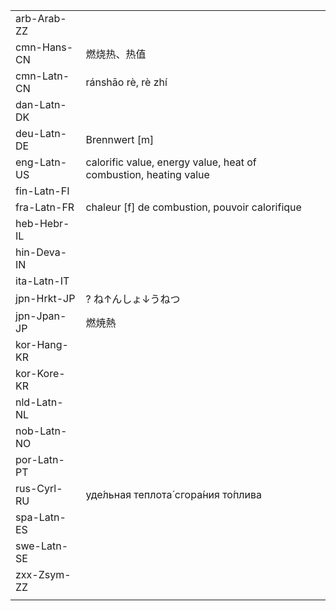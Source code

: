 | | | |
|-|-|-|
| arb-Arab-ZZ |  |  |
| cmn-Hans-CN | 燃烧热、热值 |  |
| cmn-Latn-CN | ránshāo rè, rè zhí |  |
| dan-Latn-DK |  |  |
| deu-Latn-DE | Brennwert [m] |  |
| eng-Latn-US | calorific value, energy value, heat of combustion, heating value |  |
| fin-Latn-FI |  |  |
| fra-Latn-FR | chaleur [f] de combustion, pouvoir calorifique |  |
| heb-Hebr-IL |  |  |
| hin-Deva-IN |  |  |
| ita-Latn-IT |  |  |
| jpn-Hrkt-JP | ? ね↑んしょ↓うねつ |  |
| jpn-Jpan-JP | 燃焼熱 |  |
| kor-Hang-KR |  |  |
| kor-Kore-KR |  |  |
| nld-Latn-NL |  |  |
| nob-Latn-NO |  |  |
| por-Latn-PT |  |  |
| rus-Cyrl-RU | уде́льная теплота́ сгора́ния то́плива |  |
| spa-Latn-ES |  |  |
| swe-Latn-SE |  |  |
| zxx-Zsym-ZZ |  |  |
|  |  |  |
